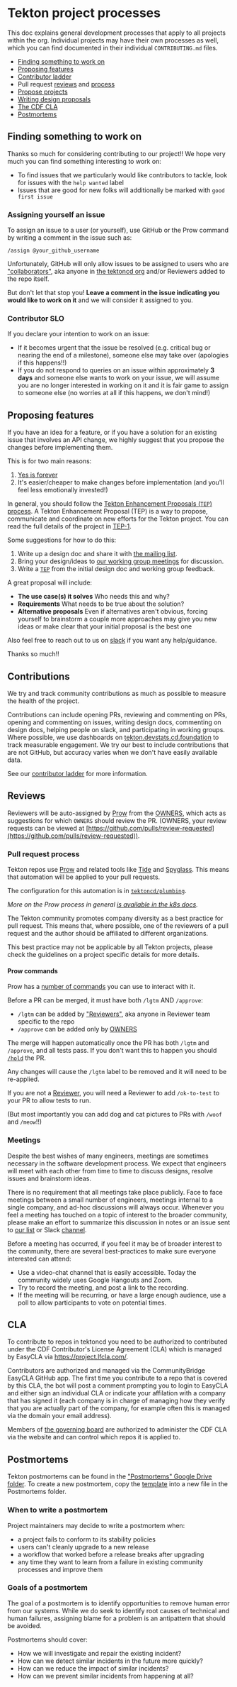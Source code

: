 # Tekton project processes

This doc explains general development processes that apply to all projects
within the org. Individual projects may have their own processes as well, which
you can find documented in their individual `CONTRIBUTING.md` files.

- [Finding something to work on](#finding-something-to-work-on)
- [Proposing features](#proposing-features)
- [Contributor ladder](./contributor-ladder.md)
- Pull request [reviews](#reviews) and [process](#pull-request-process)
- [Propose projects](./projects.md)
- [Writing design proposals](./tep-process.md)
- [The CDF CLA](#cla)
- [Postmortems](#postmortems)

## Finding something to work on

Thanks so much for considering contributing to our project!! We hope very much
you can find something interesting to work on:

- To find issues that we particularly would like contributors to tackle, look
  for issues with the `help wanted` label
- Issues that are good for new folks will additionally be marked with
  `good first issue`

### Assigning yourself an issue

To assign an issue to a user (or yourself), use GitHub or the Prow command by
writing a comment in the issue such as:

```none
/assign @your_github_username
```

Unfortunately, GitHub will only allow issues to be assigned to users who are
["collaborators"](https://developer.github.com/v3/repos/Reviewers/), aka anyone
in [the tektoncd org](https://github.com/orgs/tektoncd/people) and/or Reviewers
added to the repo itself.

But don't let that stop you! **Leave a comment in the issue indicating you would
like to work on it** and we will consider it assigned to you.

### Contributor SLO

If you declare your intention to work on an issue:

- If it becomes urgent that the issue be resolved (e.g. critical bug or nearing
  the end of a milestone), someone else may take over (apologies if this
  happens!!)
- If you do not respond to queries on an issue within approximately **3 days**
  and someone else wants to work on your issue, we will assume you are no longer
  interested in working on it and it is fair game to assign to someone else (no
  worries at all if this happens, we don't mind!)

## Proposing features

If you have an idea for a feature, or if you have a solution for an existing
issue that involves an API change, we highly suggest that you propose the
changes before implementing them.

This is for two main reasons:

1. [Yes is forever](https://twitter.com/solomonstre/status/715277134978113536)
2. It's easier/cheaper to make changes before implementation (and you'll feel
   less emotionally invested!)

In general, you should follow the
[Tekton Enhancement Proposals (`TEP`) process](./tep-process.md). A Tekton Enhancement
Proposal (TEP) is a way to propose, communicate and coordinate on new efforts
for the Tekton project. You can read the full details of the project in
[TEP-1](./teps/0001-tekton-enhancement-proposal-process.md).

Some suggestions for how to do this:

1. Write up a design doc and share it with
   [the mailing list](contact.md#mailing-list).
2. Bring your design/ideas to [our working group meetings](working-groups.md)
   for discussion.
3. Write a [`TEP`](./tep-process.md) from the initial design doc and working group
   feedback.

A great proposal will include:

- **The use case(s) it solves** Who needs this and why?
- **Requirements** What needs to be true about the solution?
- **Alternative proposals** Even if alternatives aren't obvious, forcing
  yourself to brainstorm a couple more approaches may give you new ideas or make
  clear that your initial proposal is the best one

Also feel free to reach out to us on [slack](contact.md#slack) if you want any
help/guidance.

Thanks so much!!

## Contributions

We try and track community contributions as much as possible to measure the
health of the project.

Contributions can include opening PRs, reviewing and commenting on PRs, opening
and commenting on issues, writing design docs, commenting on design docs,
helping people on slack, and participating in working groups. Where possible, we
use dashboards on
[tekton.devstats.cd.foundation](https://tekton.devstats.cd.foundation/) to track
measurable engagement. We try our best to include contributions that are not
GitHub, but accuracy varies when we don't have easily available data.

See our [contributor ladder](./contributor-ladder.md) for more information.

## Reviews

Reviewers will be auto-assigned by [Prow](#pull-request-process) from the
[OWNERS](#OWNERS), which acts as suggestions for which `OWNERS` should review
the PR. (OWNERS, your review requests can be viewed at
[https://github.com/pulls/review-requested](https://github.com/pulls/review-requested)).

### Pull request process

Tekton repos use
[Prow](https://github.com/kubernetes/test-infra/tree/master/prow) and related
tools like
[Tide](https://github.com/kubernetes/test-infra/tree/master/prow/tide) and
[Spyglass](https://github.com/kubernetes/test-infra/blob/master/prow/spyglass/README.md).
This means that automation will be applied to your pull requests.

The configuration for this automation is in
[`tektoncd/plumbing`](https://github.com/tektoncd/plumbing).

_More on the Prow process in general
[is available in the k8s docs](https://github.com/kubernetes/community/blob/master/contributors/guide/owners.md#the-code-review-process)._

The Tekton community promotes company diversity as a best practice for pull request.
This means that, where possible, one of the reviewers of a pull request and the author
should be affiliated to different organizations.

This best practice may not be applicable by all Tekton projects, please check the
guidelines on a project specific details for more details.

#### Prow commands

Prow has a [number of commands](https://prow.tekton.dev/command-help) you can
use to interact with it.

Before a PR can be merged, it must have both `/lgtm` AND `/approve`:

- `/lgtm` can be added by
  ["Reviewers"](https://github.com/tektoncd/community/blob/main/process.md#reviewer), aka anyone in
  Reviewer team specific to the repo
- `/approve` can be added only by [OWNERS](#owners)

The merge will happen automatically once the PR has both `/lgtm` and `/approve`,
and all tests pass. If you don't want this to happen you should
[`/hold`](#preventing-the-merge) the PR.

Any changes will cause the `/lgtm` label to be removed and it will need to be
re-applied.

If you are not a [Reviewer](https://github.com/tektoncd/community/blob/main/process.md#reviewer),
you will need a Reviewer to add `/ok-to-test` to your PR to allow tests to run.

(But most importantly you can add dog and cat pictures to PRs with `/woof` and
`/meow`!!)

### Meetings

Despite the best wishes of many engineers, meetings are sometimes necessary in
the software development process. We expect that engineers will meet with each
other from time to time to discuss designs, resolve issues and brainstorm ideas.

There is no requirement that all meetings take place publicly. Face to face
meetings between a small number of engineers, meetings internal to a single
company, and ad-hoc discussions will always occur. Whenever you feel a meeting
has touched on a topic of interest to the broader community, please make an
effort to summarize this discussion in notes or an issue sent to
[our list](https://groups.google.com/forum/#!forum/tekton-dev) or Slack
[channel](https://tektoncd.slack.com).

Before a meeting has occurred, if you feel it may be of broader interest to the
community, there are several best-practices to make sure everyone interested can
attend:

- Use a video-chat channel that is easily accessible. Today the community widely
  uses Google Hangouts and Zoom.
- Try to record the meeting, and post a link to the recording.
- If the meeting will be recurring, or have a large enough audience, use a poll
  to allow participants to vote on potential times.

## CLA

To contribute to repos in tektoncd you need to be authorized to contributed
under the CDF Contributor's License Agreement (CLA) which is managed by EasyCLA
via https://project.lfcla.com/.

Contributors are authorized and managed via the CommunityBridge EasyCLA GitHub
app. The first time you contribute to a repo that is covered by this CLA, the
bot will post a comment prompting you to login to EasyCLA and either sign an
individual CLA or indicate your affilation with a company that has signed it
(each company is in charge of managing how they verify that you are actually
part of the company, for example often this is managed via the domain your email
address).

Members of [the governing board](governance.md) are authorized to administer the
CDF CLA via the website and can control which repos it is applied to.

## Postmortems

Tekton postmortems can be found in the ["Postmortems" Google Drive folder](https://drive.google.com/corp/drive/folders/1PErAd8IzR9GV6gu5s2uKTkZogzVp3Jl7).
To create a new postmortem, copy the [template](https://docs.google.com/document/d/1dsW3wS1LPmGh8F5MPdNpnQlJoV0l9wpn6h7iu3YghyA)
into a new file in the Postmortems folder.

### When to write a postmortem

Project maintainers may decide to write a postmortem when:
- a project fails to conform to its stability policies
- users can't cleanly upgrade to a new release
- a workflow that worked before a release breaks after upgrading
- any time they want to learn from a failure in existing community processes and improve them

### Goals of a postmortem

The goal of a postmortem is to identify opportunities to remove human error from our systems.
While we do seek to identify root causes of technical and human failures, assigning blame for
a problem is an antipattern that should be avoided.

Postmortems should cover:
- How we will investigate and repair the existing incident?
- How can we detect similar incidents in the future more quickly?
- How can we reduce the impact of similar incidents?
- How can we prevent similar incidents from happening at all?
